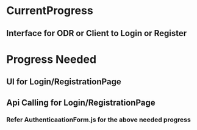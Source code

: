 # CurrentProgress

## Interface for ODR or Client to Login or Register

# Progress Needed

## UI for Login/RegistrationPage

## Api Calling for Login/RegistrationPage

###  Refer AuthenticaationForm.js for the above needed progress

